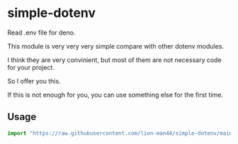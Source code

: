 # simple-dotenv

Read .env file for deno.

This module is very very very simple compare with other dotenv modules.

I think they are very convinient, but most of them are not necessary code for
your project.

So I offer you this.

If this is not enough for you, you can use something else for the first time.

## Usage

```ts
import "https://raw.githubusercontent.com/lion-man44/simple-dotenv/main/mod.ts";
```
